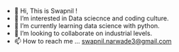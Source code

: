 - 👋 Hi, This is Swapnil !
- 👀 I’m interested in Data sciecnce and coding culture.
- 🌱 I’m currently learning data science with python.
- 💞️ I’m looking to collaborate on industrial levels.
- 📫 How to reach me ... swapnil.narwade3@gmail.com

<!---
Now-Tiger/Now-Tiger is a ✨ special ✨ repository because its `README.md` (this file) appears on your GitHub profile.
You can click the Preview link to take a look at your changes.
--->
